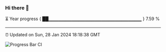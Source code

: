 ### Hi there 👋

⏳ Year progress { ██▁▁▁▁▁▁▁▁▁▁▁▁▁▁▁▁▁▁▁▁▁▁▁▁▁▁▁▁ } 7.59 %

---

⏰ Updated on Sun, 28 Jan 2024 18:18:38 GMT

![Progress Bar CI](https://github.com/ZhaoGui/ZhaoGui/workflows/Progress%20Bar%20CI/badge.svg)
